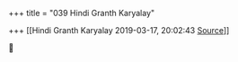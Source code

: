 +++
title = "039 Hindi Granth Karyalay"

+++
[[Hindi Granth Karyalay	2019-03-17, 20:02:43 [Source](https://groups.google.com/g/samskrita/c/sahtf-i5c-E)]]






